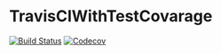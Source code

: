 # TravisCIWithTestCovarage

[![Build Status](https://travis-ci.org/[github_login]/[github_repo].svg)](https://travis-ci.org/[github_login]/[github_repo])
[![Codecov](https://codecov.io/github/[github_login]/[github_repo]/coverage.svg)](https://codecov.io/gh/[github_login]/[github_repo])
